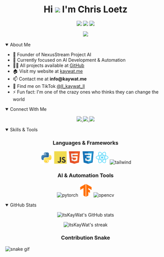 <h1 align="center">Hi <img src="https://user-images.githubusercontent.com/44104676/173990923-48b66056-0bff-472a-b5bf-faab4146e950.gif" height="40"> I'm Chris Loetz</h1>

<p align="center">
    <img src="https://img.shields.io/badge/Focus-AI%20Development-C2FFC7?style=flat" />
    <img src="https://img.shields.io/badge/Focus-Automation-CB9DF0?style=flat" />
    <img src="https://img.shields.io/badge/Focus-Web%20Development-C2FFC7?style=flat" />
</p>

<p align="center">
    <img src="https://komarev.com/ghpvc/?username=itsKayWat&label=Profile%20Views&color=C2FFC7&style=flat" />
</p>

<details open>
<summary>About Me</summary>
<ul>
<li>🔭 Founder of NexusStream Project AI</li>
<li>🌱 Currently focused on AI Development & Automation</li>
<li>👨‍💻 All projects available at <a href="https://github.com/itsKayWat">GitHub</a></li>
<li>🏠 Visit my website at <a href="https://www.kaywat.me">kaywat.me</a></li>
<li>📫 Contact me at <strong>info@kaywat.me</strong></li>
<li>🎥 Find me on TikTok <a href="https://www.tiktok.com/@ll_kaywat_ll">@ll_kaywat_ll</a></li>
<li>⚡ Fun fact: I'm one of the crazy ones who thinks they can change the world</li>
</ul>
</details>

<details open>
<summary>Connect With Me</summary>
<p align="center">
    <a href="https://www.tiktok.com/@ll_kaywat_ll">
        <img src="https://img.shields.io/badge/TikTok-000000?style=for-the-badge&logo=tiktok&logoColor=white" />
    </a>
    <a href="https://www.twitch.tv/xl_kaywat_lx">
        <img src="https://img.shields.io/badge/Twitch-9146FF?style=for-the-badge&logo=twitch&logoColor=white" />
    </a>
    <a href="https://fixmyapple.org">
        <img src="https://img.shields.io/badge/FixMyApple-000000?style=for-the-badge&logo=apple&logoColor=white" />
    </a>
</p>
</details>

<details open>
<summary>Skills & Tools</summary>
<h3 align="center">Languages & Frameworks</h3>
<p align="center">
    <img src="https://raw.githubusercontent.com/devicons/devicon/master/icons/python/python-original.svg" alt="python" width="40" height="40"/>
    <img src="https://raw.githubusercontent.com/devicons/devicon/master/icons/javascript/javascript-original.svg" alt="javascript" width="40" height="40"/>
    <img src="https://raw.githubusercontent.com/devicons/devicon/master/icons/html5/html5-original.svg" alt="html5" width="40" height="40"/>
    <img src="https://raw.githubusercontent.com/devicons/devicon/master/icons/css3/css3-original.svg" alt="css3" width="40" height="40"/>
    <img src="https://raw.githubusercontent.com/devicons/devicon/master/icons/react/react-original.svg" alt="react" width="40" height="40"/>
    <img src="https://www.vectorlogo.zone/logos/tailwindcss/tailwindcss-icon.svg" alt="tailwind" width="40" height="40"/>
</p>

<h3 align="center">AI & Automation Tools</h3>
<p align="center">
    <img src="https://www.vectorlogo.zone/logos/pytorch/pytorch-icon.svg" alt="pytorch" width="40" height="40"/>
    <img src="https://raw.githubusercontent.com/devicons/devicon/master/icons/tensorflow/tensorflow-original.svg" alt="tensorflow" width="40" height="40"/>
    <img src="https://www.vectorlogo.zone/logos/opencv/opencv-icon.svg" alt="opencv" width="40" height="40"/>
</p>
</details>

<details open>
<summary>GitHub Stats</summary>
<p align="center">
    <img src="https://github-readme-stats.vercel.app/api?username=itsKayWat&show_icons=true&theme=dark&title_color=C2FFC7&icon_color=CB9DF0&text_color=ffffff&bg_color=000000" alt="itsKayWat's GitHub stats" />
</p>
<p align="center">
    <img src="https://github-readme-streak-stats.herokuapp.com/?user=itsKayWat&theme=dark&ring=C2FFC7&fire=CB9DF0&currStreakLabel=C2FFC7" alt="itsKayWat's streak" />
</p>

<h3 align="center">Contribution Snake</h3>
<img src="https://github.com/itsKayWat/itsKayWat/blob/output/github-contribution-grid-snake.gif" alt="snake gif" />
</details>

